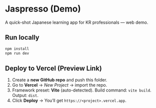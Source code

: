 
# Jaspresso (Demo)

A quick-shot Japanese learning app for KR professionals — web demo.

## Run locally
```bash
npm install
npm run dev
```

## Deploy to Vercel (Preview Link)
1. Create a **new GitHub repo** and push this folder.
2. Go to **Vercel** → *New Project* → import the repo.
3. Framework preset: **Vite** (auto-detected). Build command: `vite build`. Output: `dist`.
4. Click **Deploy** → You’ll get `https://<project>.vercel.app`.

